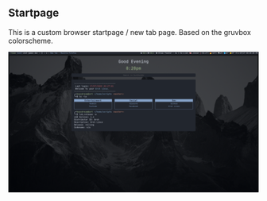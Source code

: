 ## Startpage

This is a custom browser startpage / new tab page. Based on the gruvbox colorscheme.


![Startpage screen preview0000](images/screenshot.png)
